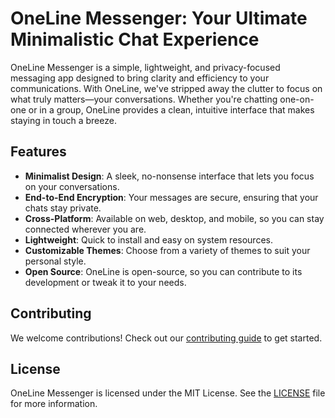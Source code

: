 # OneLine Messenger: Your Ultimate Minimalistic Chat Experience

OneLine Messenger is a simple, lightweight, and privacy-focused messaging app designed to bring clarity and efficiency to your communications. With OneLine, we've stripped away the clutter to focus on what truly matters—your conversations. Whether you're chatting one-on-one or in a group, OneLine provides a clean, intuitive interface that makes staying in touch a breeze.

## Features

- **Minimalist Design**: A sleek, no-nonsense interface that lets you focus on your conversations.
- **End-to-End Encryption**: Your messages are secure, ensuring that your chats stay private.
- **Cross-Platform**: Available on web, desktop, and mobile, so you can stay connected wherever you are.
- **Lightweight**: Quick to install and easy on system resources.
- **Customizable Themes**: Choose from a variety of themes to suit your personal style.
- **Open Source**: OneLine is open-source, so you can contribute to its development or tweak it to your needs.

## Contributing

We welcome contributions! Check out our [contributing guide](CONTRIBUTING.md) to get started.

## License

OneLine Messenger is licensed under the MIT License. See the [LICENSE](LICENSE) file for more information.
